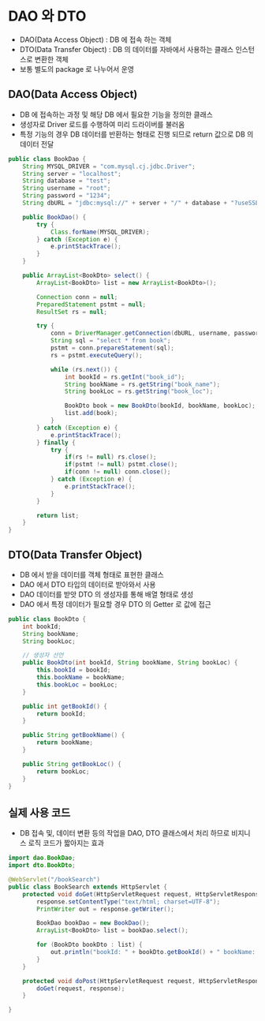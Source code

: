 # DAO 와 DTO

- DAO(Data Access Object) : DB 에 접속 하는 객체
- DTO(Data Transfer Object) : DB 의 데이터를 자바에서 사용하는 클래스 인스턴스로 변환한 객체
- 보통 별도의 package 로 나누어서 운영

## DAO(Data Access Object)

- DB 에 접속하는 과정 및 해당 DB 에서 필요한 기능을 정의한 클래스
- 생성자로 Driver 로드를 수행하여 미리 드라이버를 불러옴
- 특정 기능의 경우 DB 데이터를 반환하는 형태로 진행 되므로 return 값으로 DB 의 데이터 전달

```java
public class BookDao {
	String MYSQL_DRIVER = "com.mysql.cj.jdbc.Driver";
	String server = "localhost";
	String database = "test";
	String username = "root";
	String password = "1234";
	String dbURL = "jdbc:mysql://" + server + "/" + database + "?useSSL=false";

	public BookDao() {
		try {
			Class.forName(MYSQL_DRIVER);
		} catch (Exception e) {
			e.printStackTrace();
		}
	}

	public ArrayList<BookDto> select() {
		ArrayList<BookDto> list = new ArrayList<BookDto>();

		Connection conn = null;
		PreparedStatement pstmt = null;
		ResultSet rs = null;

		try {
			conn = DriverManager.getConnection(dbURL, username, password);
			String sql = "select * from book";
			pstmt = conn.prepareStatement(sql);
			rs = pstmt.executeQuery();

			while (rs.next()) {
				int bookId = rs.getInt("book_id");
				String bookName = rs.getString("book_name");
				String bookLoc = rs.getString("book_loc");

				BookDto book = new BookDto(bookId, bookName, bookLoc);
				list.add(book);
			}
		} catch (Exception e) {
			e.printStackTrace();
		} finally {
			try {
				if(rs != null) rs.close();
				if(pstmt != null) pstmt.close();
				if(conn != null) conn.close();
			} catch (Exception e) {
				e.printStackTrace();
			}
		}

		return list;
	}
}
```

## DTO(Data Transfer Object)

- DB 에서 받을 데이터를 객체 형태로 표현한 클래스
- DAO 에서 DTO 타입의 데이터로 받아와서 사용
- DAO 데이터를 받앗 DTO 의 생성자를 통해 배열 형태로 생성
- DAO 에서 특정 데이터가 필요할 경우 DTO 의 Getter 로 값에 접근

```java
public class BookDto {
    int bookId;
	String bookName;
	String bookLoc;

    // 생성자 선언
	public BookDto(int bookId, String bookName, String bookLoc) {
		this.bookId = bookId;
		this.bookName = bookName;
		this.bookLoc = bookLoc;
	}

	public int getBookId() {
		return bookId;
	}

	public String getBookName() {
		return bookName;
	}

	public String getBookLoc() {
		return bookLoc;
	}	
}
```

## 실제 사용 코드

- DB 접속 및, 데이터 변환 등의 작업을 DAO, DTO 클래스에서 처리 하므로 비지니스 로직 코드가 짧아지는 효과

```java
import dao.BookDao;
import dto.BookDto;

@WebServlet("/bookSearch")
public class BookSearch extends HttpServlet {
	protected void doGet(HttpServletRequest request, HttpServletResponse response) throws ServletException, IOException {
		response.setContentType("text/html; charset=UTF-8");
		PrintWriter out = response.getWriter();

		BookDao bookDao = new BookDao();
		ArrayList<BookDto> list = bookDao.select();

		for (BookDto bookDto : list) {
			out.println("bookId: " + bookDto.getBookId() + " bookName: " + bookDto.getBookName() + " bookLoc: " + bookDto.getBookLoc() + "<br>");
		}
	}

	protected void doPost(HttpServletRequest request, HttpServletResponse response) throws ServletException, IOException {
		doGet(request, response);
	}

}
```